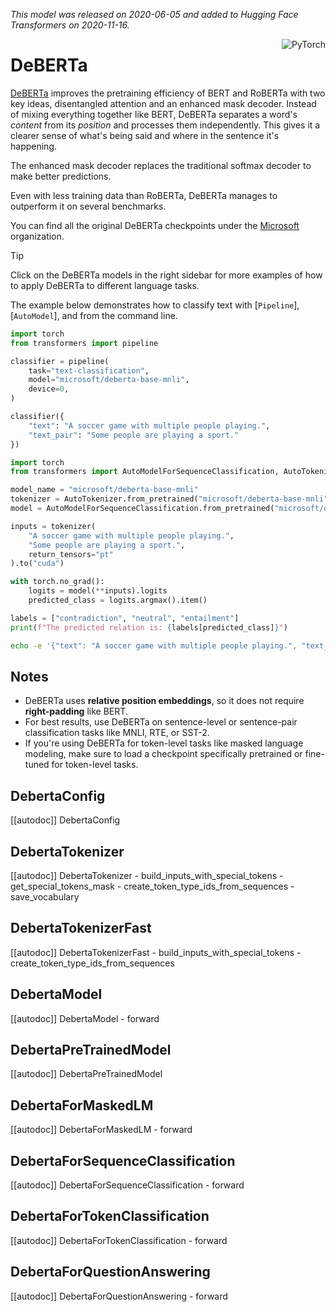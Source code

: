 <!--Copyright 2020 The HuggingFace Team. All rights reserved.

Licensed under the Apache License, Version 2.0 (the "License"); you may not use this file except in compliance with
the License. You may obtain a copy of the License at

http://www.apache.org/licenses/LICENSE-2.0

Unless required by applicable law or agreed to in writing, software distributed under the License is distributed on
an "AS IS" BASIS, WITHOUT WARRANTIES OR CONDITIONS OF ANY KIND, either express or implied. See the License for the
specific language governing permissions and limitations under the License.

⚠️ Note that this file is in Markdown but contain specific syntax for our doc-builder (similar to MDX) that may not be
rendered properly in your Markdown viewer.

-->
*This model was released on 2020-06-05 and added to Hugging Face Transformers on 2020-11-16.*

<div style="float: right;">
    <div class="flex flex-wrap space-x-1">
        <img alt="PyTorch" src="https://img.shields.io/badge/PyTorch-DE3412?style=flat&logo=pytorch&logoColor=white">
    </div>
</div>

# DeBERTa

[DeBERTa](https://huggingface.co/papers/2006.03654) improves the pretraining efficiency of BERT and RoBERTa with two key ideas, disentangled attention and an enhanced mask decoder. Instead of mixing everything together like BERT, DeBERTa separates a word's *content* from its *position* and processes them independently. This gives it a clearer sense of what's being said and where in the sentence it's happening.

The enhanced mask decoder replaces the traditional softmax decoder to make better predictions.

Even with less training data than RoBERTa, DeBERTa manages to outperform it on several benchmarks.

You can find all the original DeBERTa checkpoints under the [Microsoft](https://huggingface.co/microsoft?search_models=deberta) organization.


> [!TIP]
> Click on the DeBERTa models in the right sidebar for more examples of how to apply DeBERTa to different language tasks.

The example below demonstrates how to classify text with [`Pipeline`], [`AutoModel`], and from the command line.

<hfoptions id="usage">
<hfoption id="Pipeline">

```py
import torch
from transformers import pipeline

classifier = pipeline(
    task="text-classification",
    model="microsoft/deberta-base-mnli",
    device=0,
)

classifier({
    "text": "A soccer game with multiple people playing.",
    "text_pair": "Some people are playing a sport."
})
```

</hfoption>
<hfoption id="AutoModel">

```py
import torch
from transformers import AutoModelForSequenceClassification, AutoTokenizer

model_name = "microsoft/deberta-base-mnli"
tokenizer = AutoTokenizer.from_pretrained("microsoft/deberta-base-mnli")
model = AutoModelForSequenceClassification.from_pretrained("microsoft/deberta-base-mnli", device_map="auto")

inputs = tokenizer(
    "A soccer game with multiple people playing.",
    "Some people are playing a sport.",
    return_tensors="pt"
).to("cuda")

with torch.no_grad():
    logits = model(**inputs).logits
    predicted_class = logits.argmax().item()

labels = ["contradiction", "neutral", "entailment"]
print(f"The predicted relation is: {labels[predicted_class]}")

```

</hfoption>
<hfoption id="transformers CLI">

```bash
echo -e '{"text": "A soccer game with multiple people playing.", "text_pair": "Some people are playing a sport."}' | transformers run --task text-classification --model microsoft/deberta-base-mnli --device 0
```

</hfoption>
</hfoptions>

## Notes
- DeBERTa uses **relative position embeddings**, so it does not require **right-padding** like BERT.
- For best results, use DeBERTa on sentence-level or sentence-pair classification tasks like MNLI, RTE, or SST-2.
- If you're using DeBERTa for token-level tasks like masked language modeling, make sure to load a checkpoint specifically pretrained or fine-tuned for token-level tasks.

## DebertaConfig

[[autodoc]] DebertaConfig

## DebertaTokenizer

[[autodoc]] DebertaTokenizer
    - build_inputs_with_special_tokens
    - get_special_tokens_mask
    - create_token_type_ids_from_sequences
    - save_vocabulary

## DebertaTokenizerFast

[[autodoc]] DebertaTokenizerFast
    - build_inputs_with_special_tokens
    - create_token_type_ids_from_sequences

## DebertaModel

[[autodoc]] DebertaModel
    - forward

## DebertaPreTrainedModel

[[autodoc]] DebertaPreTrainedModel

## DebertaForMaskedLM

[[autodoc]] DebertaForMaskedLM
    - forward

## DebertaForSequenceClassification

[[autodoc]] DebertaForSequenceClassification
    - forward

## DebertaForTokenClassification

[[autodoc]] DebertaForTokenClassification
    - forward

## DebertaForQuestionAnswering

[[autodoc]] DebertaForQuestionAnswering
    - forward
